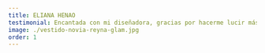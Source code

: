 ```yaml
---
title: ELIANA HENAO
testimonial: Encantada con mi diseñadora, gracias por hacerme lucir más bella con tus espectaculares diseños cliente 💯 fiel  súper recomendadisima!.
image: ./vestido-novia-reyna-glam.jpg
order: 1
---
```

